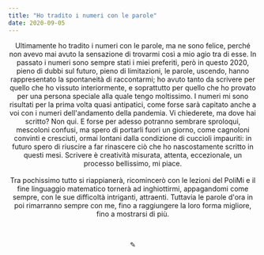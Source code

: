 ```yaml
---
title: "Ho tradito i numeri con le parole"
date: 2020-09-05
---
```

<div align="center">
Ultimamente ho tradito i numeri con le parole, ma ne sono felice, perché non avevo mai avuto la sensazione di trovarmi così a mio agio tra di esse. In passato i numeri sono sempre stati i miei preferiti, però in questo 2020, pieno di dubbi sul futuro, pieno di limitazioni, le parole, uscendo, hanno rappresentato la spontaneità di raccontarmi; ho avuto tanto da scrivere per quello che ho vissuto interiormente, e soprattutto per quello che ho provato per una persona speciale alla quale tengo moltissimo. I numeri mi sono risultati per la prima volta quasi antipatici, come forse sarà capitato anche a voi con i numeri dell'andamento della pandemia. Vi chiederete, ma dove hai scritto? Non qui. E forse per adesso potranno sembrare sproloqui, mescoloni confusi, ma spero di portarli fuori un giorno, come cagnoloni convinti e cresciuti, ormai lontani dalla condizione di cuccioli impauriti: in futuro spero di riuscire a far rinascere ciò che ho nascostamente scritto in questi mesi. Scrivere è creatività misurata, attenta, eccezionale, un processo bellissimo, mi piace.
</div>
&nbsp;

<div align="center">
Tra pochissimo tutto si riappianerà, ricomincerò con le lezioni del PoliMi e il fine linguaggio matematico tornerà ad inghiottirmi, appagandomi come sempre, con le sue difficoltà intriganti, attraenti. Tuttavia le parole d'ora in poi rimarranno sempre con me, fino a raggiungere la loro forma migliore, fino a mostrarsi di più.
</div>

&nbsp;

<div align="center">
  ✎
</div>
